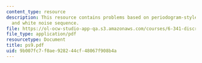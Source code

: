 ```yaml
---
content_type: resource
description: This resource contains problems based on periodogram-style spectral,
  and white noise sequence.
file: https://ol-ocw-studio-app-qa.s3.amazonaws.com/courses/6-341-discrete-time-signal-processing-fall-2005/9b007fc7f0ae928244cf48067f908b4a_ps9.pdf
file_type: application/pdf
resourcetype: Document
title: ps9.pdf
uid: 9b007fc7-f0ae-9282-44cf-48067f908b4a
---
```

